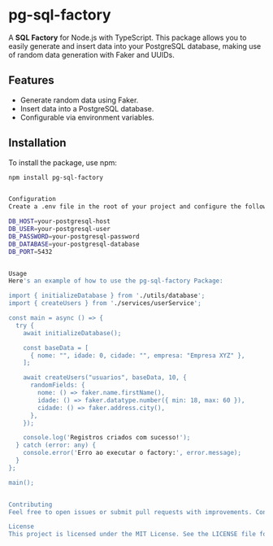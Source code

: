 # pg-sql-factory

A **SQL Factory** for Node.js with TypeScript. This package allows you to easily generate and insert data into your PostgreSQL database, making use of random data generation with Faker and UUIDs.

## Features

- Generate random data using Faker.
- Insert data into a PostgreSQL database.
- Configurable via environment variables.

## Installation

To install the package, use npm:

```sh
npm install pg-sql-factory


Configuration
Create a .env file in the root of your project and configure the following environment variables:

DB_HOST=your-postgresql-host
DB_USER=your-postgresql-user
DB_PASSWORD=your-postgresql-password
DB_DATABASE=your-postgresql-database
DB_PORT=5432


Usage
Here's an example of how to use the pg-sql-factory Package:

import { initializeDatabase } from './utils/database';
import { createUsers } from './services/userService';

const main = async () => {
  try {
    await initializeDatabase();

    const baseData = [
      { nome: "", idade: 0, cidade: "", empresa: "Empresa XYZ" },
    ];

    await createUsers("usuarios", baseData, 10, {
      randomFields: {
        nome: () => faker.name.firstName(),
        idade: () => faker.datatype.number({ min: 18, max: 60 }),
        cidade: () => faker.address.city(),
      },
    });

    console.log('Registros criados com sucesso!');
  } catch (error: any) {
    console.error('Erro ao executar o factory:', error.message);
  }
};

main();


Contributing
Feel free to open issues or submit pull requests with improvements. Contributions are always welcome!

License
This project is licensed under the MIT License. See the LICENSE file for more details.